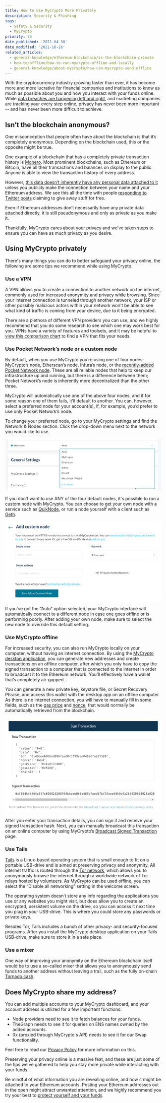 ```yaml
---
title: How to Use MyCrypto More Privately
description: Security & Phishing
tags:
  - Safety & Security
  - MyCrypto
priority: 75
date_published: '2021-04-30'
date_modified: '2021-10-26'
related_articles:
  - general-knowledge/ethereum-blockchain/is-the-blockchain-private
  - how-to/offline/how-to-run-mycrypto-offline-and-locally
  - general-knowledge/about-mycrypto/how-can-mycrypto-send-offline
---
```


With the cryptocurrency industry growing faster than ever, it has become more and more lucrative for financial companies and institutions to know as much as possible about you and how you interact with your funds online. While [data breaches are happening left and right](https://haveibeenpwned.com/), and marketing companies are tracking your every step online, privacy has never been more important -- and has never been more difficult to achieve.

## Isn’t the blockchain anonymous?

One misconception that people often have about the blockchain is that it’s completely anonymous. Depending on the blockchain used, this or the opposite might be true.

One example of a blockchain that has a completely private transaction history is [Monero](https://www.getmonero.org/). Most prominent blockchains, such as Ethereum or Bitcoin, have all their transactions and balances on display to the public. Anyone is able to view the transaction history of every address.

However, [this data doesn’t inherently have any personal data attached to it](/general-knowledge/ethereum-blockchain/is-the-blockchain-private) unless you publicly make the connection between your name and your Ethereum address. We see this all the time with people [responding to Twitter posts](https://twitter.com/MyCrypto/status/1382776149529423873) claiming to give away stuff for free.

Even if Ethereum addresses don’t necessarily have any private data attached directly, it is still pseudonymous and only as private as you make it.

Thankfully, MyCrypto cares about your privacy and we’ve taken steps to ensure you can have as much privacy as you desire.

## Using MyCrypto privately

There's many things you can do to better safeguard your privacy online, the following are some tips we recommend while using MyCrypto.

### Use a VPN

A VPN allows you to create a connection to another network on the internet, commonly used for increased anonymity and privacy while browsing. Since your internet connection is tunneled through another network, your ISP or other possibly malicious actors within your network won't be able to see what kind of traffic is coming from your device, due to it being encrypted.

There are a plethora of different VPN providers you can use, and we highly recommend that you do some research to see which one may work best for you. VPNs have a variety of features and toolsets, and it may be helpful to [view this comparison chart](https://www.safetydetectives.com/best-vpns/#simple-vpn-comparison) to find a VPN that fits your needs.

### Use Pocket Network’s node or a custom node

By default, when you use MyCrypto you’re using one of four nodes: MyCrypto’s node, Etherscan’s node, Infura’s node, or the [recently-added Pocket Network node](https://www.blog.pokt.network/og-web3-interface-mycrypto-adds-support-for-decentralized-infra-provider-pocket-network/). These are all reliable nodes that help to keep our infrastructure up and running, but there is a difference between them; Pocket Network’s node is inherently more decentralized than the other three.

MyCrypto will automatically use one of the above four nodes, and if for some reason one of them fails, it’ll default to another. You can, however, select a preferred node for your account(s), if, for example, you’d prefer to use only Pocket Network’s node.

To change your preferred node, go to your MyCrypto settings and find the Network & Nodes section. Click the drop-down menu next to the network you would like to use.

![Network drop down menu](../assets/staying-safe/how-to-use-mycrypto-more-privately/network-drop-down.png)

If you don’t want to use ANY of the four default nodes, it's possible to run a custom node with MyCrypto. You can choose to get your own node with a service such as [QuikNode](/how-to/nodes-networks/how-to-use-quiknode-with-mycrypto), or run a node yourself with a client such as [Geth](https://geth.ethereum.org/).

![Add custom network](../assets/staying-safe/how-to-use-mycrypto-more-privately/add-custom-node.png)

If you’ve got the “Auto” option selected, your MyCrypto interface will automatically connect to a different node in case one goes offline or is performing poorly. After adding your own node, make sure to select the new node to override this default setting.

### Use MyCrypto offline

For increased security, you can also run MyCrypto locally on your computer, without having an internet connection. By using the [MyCrypto desktop application](/how-to/offline/how-to-run-mycrypto-offline-and-locally), you can generate new addresses and create transactions on an offline computer, after which you only have to copy the signed transaction to a computer that is connected to the internet in order to broadcast it to the Ethereum network. You’ll effectively have a wallet that’s completely air-gapped.

You can generate a new private key, keystore file, or Secret Recovery Phrase, and access this wallet with the desktop app on an offline computer. As there is no internet connection, you will have to manually fill in some fields, such as the [gas price](/how-to/sending/how-to-know-what-gas-price-to-use) and [nonce](/general-knowledge/ethereum-blockchain/what-is-nonce), that would normally be automatically retrieved from the blockchain.

![Offline transaction overview](../assets/staying-safe/how-to-use-mycrypto-more-privately/offline-transaction.png)

After you enter your transaction details, you can sign it and receive your signed transaction hash. Next, you can manually broadcast this transaction on an online computer by using MyCrypto’s [Broadcast Signed Transaction](https://app.mycrypto.com/broadcast-transaction) page.

### Use Tails

[Tails](https://tails.boum.org/) is a Linux-based operating system that is small enough to fit on a portable USB-drive and is aimed at preserving privacy and anonymity. All internet traffic is routed through the [Tor network](https://www.torproject.org/), which allows you to anonymously browse the internet through a worldwide network of Tor relays hosted by volunteers. As MyCrypto can be used offline, you can select the “Disable all networking” setting in the welcome screen.

The operating system doesn’t store any info regarding the applications you use or any websites you might visit, but does allow you to create an encrypted, persistent volume on the drive, so you can access it next time you plug in your USB-drive. This is where you could store any passwords or private keys.

Besides Tor, Tails includes a bunch of other privacy- and security-focused programs. After you install the MyCrypto desktop application on your Tails USB-drive, make sure to store it in a safe place.

### Use a mixer

One way of improving your anonymity on the Ethereum blockchain itself would be to use a so-called mixer that allows you to anonymously send funds to another address without leaving a trail, such as the fully on-chain [Tornado.cash](https://tornado.cash/).

## Does MyCrypto share my address?

You can add multiple accounts to your MyCrypto dashboard, and your account address is utilized for a few important functions:

- Node providers need to see it to fetch balances for your funds.
- TheGraph needs to see it for queries on ENS names owned by the added accounts.
- 0x (proxied through MyCrypto's API) needs to see it for our Swap functionality.

Feel free to read our [Privacy Policy](https://mycrypto.com/privacy/) for more information on this.

Preserving your privacy online is a massive feat, and these are just some of the tips we’ve gathered to help you stay more private while interacting with your funds.

Be mindful of what information you are revealing online, and how it might be attached to your Ethereum accounts. Posting your Ethereum addresses out in the open might attract unwanted attention, and we highly recommend you try your best to [protect yourself and your funds](/staying-safe/protecting-yourself-and-your-funds).
